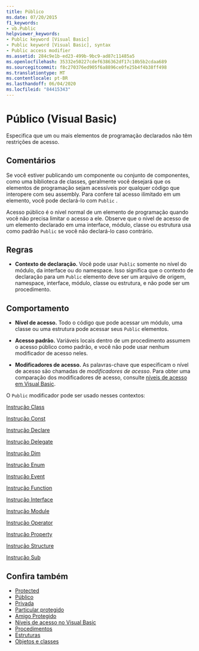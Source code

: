 ```yaml
---
title: Público
ms.date: 07/20/2015
f1_keywords:
- vb.Public
helpviewer_keywords:
- Public keyword [Visual Basic]
- Public keyword [Visual Basic], syntax
- Public access modifier
ms.assetid: 284c9e1b-ed23-499b-9bc9-ad87c11485a5
ms.openlocfilehash: 35332e50227cdef6386362df17c10b5b2cdaa689
ms.sourcegitcommit: f8c270376ed905f6a8896ce0fe25b4f4b38ff498
ms.translationtype: MT
ms.contentlocale: pt-BR
ms.lasthandoff: 06/04/2020
ms.locfileid: "84415343"
---
```

# <a name="public-visual-basic"></a>Público (Visual Basic)
Especifica que um ou mais elementos de programação declarados não têm restrições de acesso.  
  
## <a name="remarks"></a>Comentários  
 Se você estiver publicando um componente ou conjunto de componentes, como uma biblioteca de classes, geralmente você desejará que os elementos de programação sejam acessíveis por qualquer código que interopere com seu assembly. Para confere tal acesso ilimitado em um elemento, você pode declará-lo com `Public` .  
  
 Acesso público é o nível normal de um elemento de programação quando você não precisa limitar o acesso a ele. Observe que o nível de acesso de um elemento declarado em uma interface, módulo, classe ou estrutura usa como padrão `Public` se você não declará-lo caso contrário.  
  
## <a name="rules"></a>Regras  
  
- **Contexto de declaração.** Você pode usar `Public` somente no nível do módulo, da interface ou do namespace. Isso significa que o contexto de declaração para um `Public` elemento deve ser um arquivo de origem, namespace, interface, módulo, classe ou estrutura, e não pode ser um procedimento.  
  
## <a name="behavior"></a>Comportamento  
  
- **Nível de acesso.** Todo o código que pode acessar um módulo, uma classe ou uma estrutura pode acessar seus `Public` elementos.  
  
- **Acesso padrão.** Variáveis locais dentro de um procedimento assumem o acesso público como padrão, e você não pode usar nenhum modificador de acesso neles.  
  
- **Modificadores de acesso.** As palavras-chave que especificam o nível de acesso são chamadas de *modificadores de acesso*. Para obter uma comparação dos modificadores de acesso, consulte [níveis de acesso em Visual Basic](../../programming-guide/language-features/declared-elements/access-levels.md).  
  
 O `Public` modificador pode ser usado nesses contextos:  
  
 [Instrução Class](../statements/class-statement.md)  
  
 [Instrução Const](../statements/const-statement.md)  
  
 [Instrução Declare](../statements/declare-statement.md)  
  
 [Instrução Delegate](../statements/delegate-statement.md)  
  
 [Instrução Dim](../statements/dim-statement.md)  
  
 [Instrução Enum](../statements/enum-statement.md)  
  
 [Instrução Event](../statements/event-statement.md)  
  
 [Instrução Function](../statements/function-statement.md)  
  
 [Instrução Interface](../statements/interface-statement.md)  
  
 [Instrução Module](../statements/module-statement.md)  
  
 [Instrução Operator](../statements/operator-statement.md)  
  
 [Instrução Property](../statements/property-statement.md)  
  
 [Instrução Structure](../statements/structure-statement.md)  
  
 [Instrução Sub](../statements/sub-statement.md)  
  
## <a name="see-also"></a>Confira também

- [Protected](protected.md)
- [Público](friend.md)
- [Privada](private.md)
- [Particular protegido](private-protected.md)
- [Amigo Protegido](protected-friend.md)
- [Níveis de acesso no Visual Basic](../../programming-guide/language-features/declared-elements/access-levels.md)
- [Procedimentos](../../programming-guide/language-features/procedures/index.md)
- [Estruturas](../../programming-guide/language-features/data-types/structures.md)
- [Objetos e classes](../../programming-guide/language-features/objects-and-classes/index.md)
